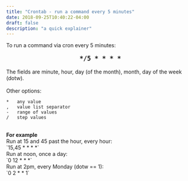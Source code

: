 ```yaml
---
title: "Crontab - run a command every 5 minutes"
date: 2018-09-25T10:40:22-04:00
draft: false
description: "a quick explainer"
---
```

To run a command via cron every 5 minutes: <br>
<center>
<b><span style="font-size:larger;"><pre>*/5 * * * *</pre></span> </b>
</center>
The fields are minute, hour, day (of the month), month, day of the week (dotw).
<br><br>
Other options:<br>

```
*	any value
,	value list separator
-	range of values
/	step values
```

<br>
<b>For example</b>
<br>
Run at 15 and 45 past the hour, every hour:<br>
`15,45 * * * *`


<br>
Run at noon, once a day:<br>
`0 12 * * *`

<br>
Run at 2pm, every Monday (dotw == 1):<br>
`0 2 * * 1`
